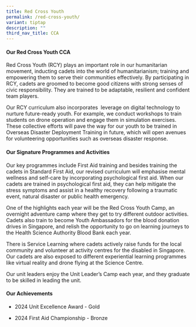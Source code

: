 ```yaml
---
title: Red Cross Youth
permalink: /red-cross-youth/
variant: tiptap
description: ""
third_nav_title: CCA
---
```

<h4><strong>Our Red Cross Youth CCA</strong></h4>
<p>Red Cross Youth (RCY) plays an important role in our humanitarian movement,
inducting cadets into the world of humanitarianism; training and empowering
them to serve their communities effectively. By participating in RCY, cadets
are groomed to become good citizens with strong senses of civic responsibility.
They are trained to be adaptable, resilient and confident team players.</p>
<p>Our RCY curriculum also incorporates&nbsp; leverage on digital technology
to nurture future-ready youth. For example, we conduct workshops to train
students on drone operation and engage them in simulation exercises. These
collective efforts will pave the way for our youth to be trained in Overseas
Disaster Deployment Training in future, which will open avenues for volunteering
opportunities such as overseas disaster response.&nbsp;</p>
<h4><strong>Our Signature Programmes and Activities</strong></h4>
<p>Our key programmes include First Aid training and besides training the
cadets in Standard First Aid, our revised curriculum will emphasise mental
wellness and self-care by incorporating psychological first aid. When our
cadets are trained in psychological first aid, they can help mitigate the
stress symptoms and assist in a healthy recovery following a traumatic
event, natural disaster or public health emergency.&nbsp;</p>
<p>One of the highlights each year will be the Red Cross Youth Camp, an overnight
adventure camp where they get to try different outdoor activities. Cadets
also train to become Youth Ambassadors for the blood donation drives in
Singapore, and relish the opportunity to go on learning journeys to the
Health Science Authority Blood Bank each year.&nbsp;</p>
<p>There is Service Learning where cadets actively raise funds for the local
community and volunteer at activity centres for the disabled in Singapore.
Our cadets are also exposed to different experiential learning programmes
like virtual reality and drone flying at the Science Centre.</p>
<p>Our unit leaders enjoy the Unit Leader’s Camp each year, and they graduate
to be skilled in leading the unit.&nbsp;</p>
<h4><strong>Our Achievements</strong></h4>
<ul data-tight="true" class="tight">
<li>
<p>2024 Unit Excellence Award - Gold</p>
</li>
<li>
<p>2024 First Aid Championship - Bronze</p>
</li>
</ul>
<p></p>